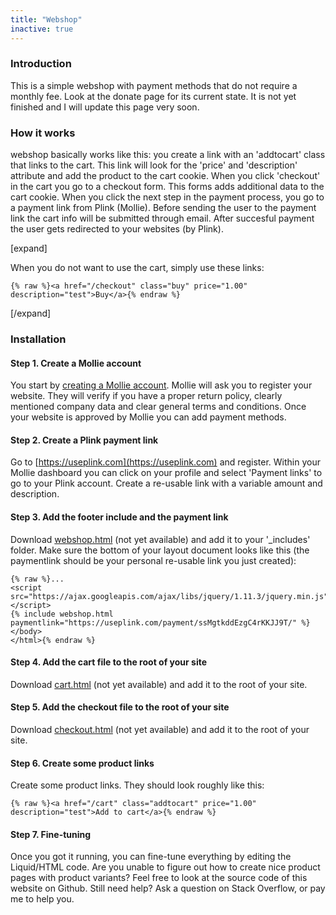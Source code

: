```yaml
---
title: "Webshop"
inactive: true
---
```


### Introduction

This is a simple webshop with payment methods that do not require a monthly fee. Look at the donate page for its current state. It is not yet finished and I will update this page very soon.

### How it works
 webshop basically works like this: you create a link with an 'addtocart' class that links to the cart. This link will look for the 'price' and 'description' attribute and add the product to the cart cookie. When you click 'checkout' in the cart you go to a checkout form. This forms adds additional data to the cart cookie. When you click the next step in the payment process, you go to a payment link from Plink (Mollie). Before sending the user to the payment link the cart info will be submitted through email. After succesful payment the user gets redirected to your websites (by Plink). 

[expand]

When you do not want to use the cart, simply use these links:

```
{% raw %}<a href="/checkout" class="buy" price="1.00" description="test">Buy</a>{% endraw %}
```

[/expand]

### Installation

#### Step 1. Create a Mollie account

You start by [creating a Mollie account](https://www.mollie.com). Mollie will ask you to register your website. They will verify if you have a proper return policy, clearly mentioned company data and clear general terms and conditions. Once your website is approved by Mollie you can add payment methods.

#### Step 2. Create a Plink payment link

Go to [https://useplink.com](https://useplink.com) and register. Within your Mollie dashboard you can click on your profile and select 'Payment links' to go to your Plink account. Create a re-usable link with a variable amount and description.

#### Step 3. Add the footer include and the payment link

Download [webshop.html](#) (not yet available) and add it to your '_includes' folder. Make sure the bottom of your layout document looks like this (the paymentlink should be your personal re-usable link you just created):

```
{% raw %}...
<script src="https://ajax.googleapis.com/ajax/libs/jquery/1.11.3/jquery.min.js"></script>
{% include webshop.html paymentlink="https://useplink.com/payment/ssMgtkddEzgC4rKKJJ9T/" %}
</body>
</html>{% endraw %}
```

#### Step 4. Add the cart file to the root of your site

Download [cart.html](#) (not yet available) and add it to the root of your site.

#### Step 5. Add the checkout file to the root of your site

Download [checkout.html](#) (not yet available) and add it to the root of your site.

#### Step 6. Create some product links

Create some product links. They should look roughly like this:

```
{% raw %}<a href="/cart" class="addtocart" price="1.00" description="test">Add to cart</a>{% endraw %}
```

#### Step 7. Fine-tuning

Once you got it running, you can fine-tune everything by editing the Liquid/HTML code. Are you unable to figure out how to create nice product pages with product variants? Feel free to look at the source code of this website on Github. Still need help? Ask a question on Stack Overflow, or pay me to help you.